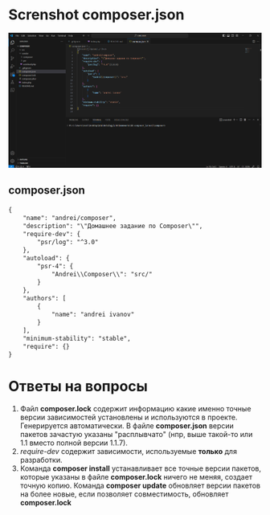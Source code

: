 # Screnshot composer.json
![Screnshot 1](/src/public/ScreenshotComposerJson.png "Скриншот файла composer.json")

## composer.json
    {
        "name": "andrei/composer",
        "description": "\"Домашнее задание по Composer\"",
        "require-dev": {
            "psr/log": "^3.0"
        },
        "autoload": {
            "psr-4": {
                "Andrei\\Composer\\": "src/"
            }
        },
        "authors": [
            {
                "name": "andrei ivanov"
            }
        ],
        "minimum-stability": "stable",
        "require": {}
    }

# Ответы на вопросы

1. Файл **composer.lock** содержит информацию какие именно точные версии зависимостей установлены и используются в проекте. Генерируется автоматически. В файле **composer.json** версии пакетов зачастую указаны "расплывчато" (нпр, выше такой-то или 1.1 вместо полной версии 1.1.7).
2. *require-dev* содержит зависимости, используемые **только** для разработки.
3. Команда **composer install** устанавливает все точные версии пакетов, которые указаны в файле **composer.lock** ничего не меняя, создает точную копию. Команда **composer update** обновляет версии пакетов на более новые, если позволяет  совместимость, обновляет **composer.lock**